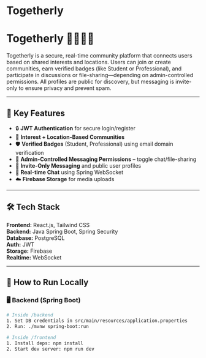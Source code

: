 # Togetherly

# Togetherly 🧑‍🤝‍🧑🌐

Togetherly is a secure, real-time community platform that connects users based on shared interests and locations. Users can join or create communities, earn verified badges (like Student or Professional), and participate in discussions or file-sharing—depending on admin-controlled permissions. All profiles are public for discovery, but messaging is invite-only to ensure privacy and prevent spam.

---

## 🔑 Key Features

- 🔒 **JWT Authentication** for secure login/register
- 📍 **Interest + Location-Based Communities**
- 🛡️ **Verified Badges** (Student, Professional) using email domain verification
- 📢 **Admin-Controlled Messaging Permissions** – toggle chat/file-sharing
- 🔐 **Invite-Only Messaging** and public user profiles
- 💬 **Real-time Chat** using Spring WebSocket
- ☁️ **Firebase Storage** for media uploads

---

## 🛠️ Tech Stack

**Frontend:** React.js, Tailwind CSS  
**Backend:** Java Spring Boot, Spring Security  
**Database:** PostgreSQL  
**Auth:** JWT  
**Storage:** Firebase  
**Realtime:** WebSocket

---

## 🧪 How to Run Locally

### 🖥 Backend (Spring Boot)

```bash
# Inside /backend
1. Set DB credentials in src/main/resources/application.properties
2. Run: ./mvnw spring-boot:run

# Inside /frontend
1. Install deps: npm install
2. Start dev server: npm run dev
